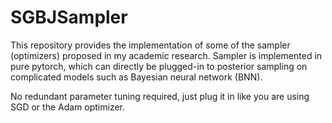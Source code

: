 # SGBJSampler

This repository provides the implementation of some of the sampler (optimizers) proposed in my academic research. Sampler is implemented in pure pytorch, which can directly be plugged-in to posterior sampling on complicated models such as Bayesian neural network (BNN).

No redundant parameter tuning required, just plug it in like you are using SGD or the Adam optimizer.
